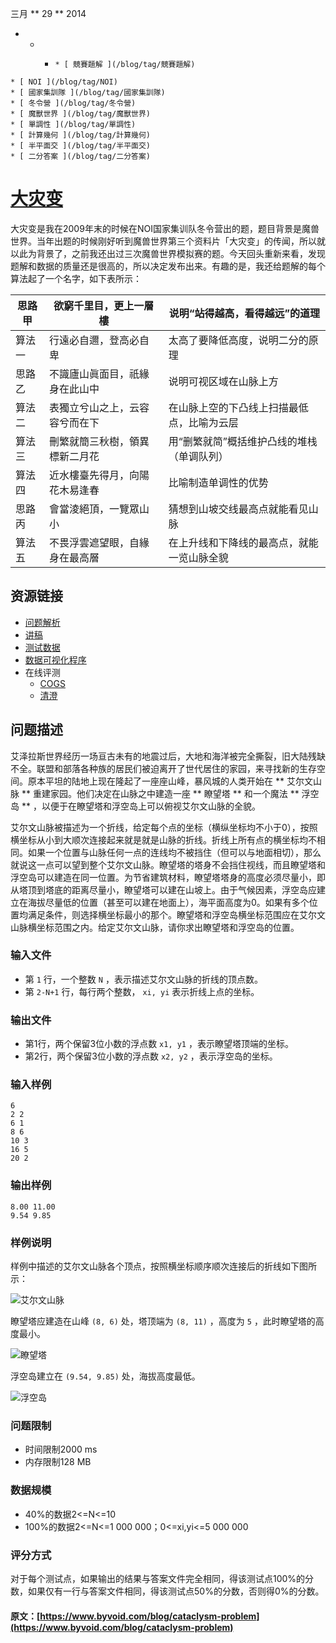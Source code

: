 三月  ** 29 ** 2014 

  *   *   *     * [ 競賽題解 ](/blog/tag/競賽題解)
    * [ NOI ](/blog/tag/NOI)
    * [ 國家集訓隊 ](/blog/tag/國家集訓隊)
    * [ 冬令營 ](/blog/tag/冬令營)
    * [ 魔獸世界 ](/blog/tag/魔獸世界)
    * [ 單調性 ](/blog/tag/單調性)
    * [ 計算幾何 ](/blog/tag/計算幾何)
    * [ 半平面交 ](/blog/tag/半平面交)
    * [ 二分答案 ](/blog/tag/二分答案)

#  [ 大灾变 ](/blog/cataclysm-problem)

大灾变是我在2009年末的时候在NOI国家集训队冬令营出的题，题目背景是魔兽世界。当年出题的时候刚好听到魔兽世界第三个资料片「大灾变」的传闻，所以就以此为背景了，之前我还出过三次魔兽世界模拟赛的题。今天回头重新来看，发现题解和数据的质量还是很高的，所以决定发布出来。有趣的是，我还给题解的每个算法起了一个名字，如下表所示： 

思路甲  |  欲窮千里目，更上一層樓  |  说明“站得越高，看得越远”的道理   
---|---|---  
算法一  |  行遠必自邇，登高必自卑  |  太高了要降低高度，说明二分的原理   
思路乙  |  不識廬山眞面目，祇緣身在此山中  |  说明可视区域在山脉上方   
算法二  |  表獨立兮山之上，云容容兮而在下  |  在山脉上空的下凸线上扫描最低点，比喻为云层   
算法三  |  刪繁就簡三秋樹，領異標新二月花  |  用“删繁就简”概括维护凸线的堆栈（单调队列）   
算法四  |  近水樓臺先得月，向陽花木易逢春  |  比喻制造单调性的优势   
思路丙  |  會當淩絕頂，一覽眾山小  |  猜想到山坡交线最高点就能看见山脉   
算法五  |  不畏浮雲遮望眼，自緣身在最高層  |  在上升线和下降线的最高点，就能一览山脉全貌   
  
##  资源链接 

  * [ 问题解析 ](https://www.byvoid.com/upload/blog/cataclysm/cataclysm-solution.pdf)
  * [ 讲稿 ](https://www.byvoid.com/upload/blog/cataclysm/cataclysm-speech.pptx)
  * [ 测试数据 ](https://www.byvoid.com/upload/blog/cataclysm/cataclysm-data.zip)
  * [ 数据可视化程序 ](https://www.byvoid.com/upload/blog/cataclysm/cataclysm-GUI.zip)
  * 在线评测 
    * [ COGS ](http://cojs.tk/cogs/problem/problem.php?pid=403)
    * [ 清澄 ](http://www.tsinsen.com/A1215)

##  问题描述 

艾泽拉斯世界经历一场亘古未有的地震过后，大地和海洋被完全撕裂，旧大陆残缺不全。联盟和部落各种族的居民们被迫离开了世代居住的家园，来寻找新的生存空间。原本平坦的陆地上现在隆起了一座座山峰，暴风城的人类开始在 ** 艾尔文山脉 ** 重建家园。他们决定在山脉之中建造一座 ** 瞭望塔 ** 和一个魔法 ** 浮空岛 ** ，以便于在瞭望塔和浮空岛上可以俯视艾尔文山脉的全貌。 

艾尔文山脉被描述为一个折线，给定每个点的坐标（横纵坐标均不小于0），按照横坐标从小到大顺次连接起来就是就是山脉的折线。折线上所有点的横坐标均不相同。如果一个位置与山脉任何一点的连线均不被挡住（但可以与地面相切），那么就说这一点可以望到整个艾尔文山脉。瞭望塔的塔身不会挡住视线，而且瞭望塔和浮空岛可以建造在同一位置。为节省建筑材料，瞭望塔塔身的高度必须尽量小，即从塔顶到塔底的距离尽量小，瞭望塔可以建在山坡上。由于气候因素，浮空岛应建立在海拔尽量低的位置（甚至可以建在地面上），海平面高度为0。如果有多个位置均满足条件，则选择横坐标最小的那个。瞭望塔和浮空岛横坐标范围应在艾尔文山脉横坐标范围之内。给定艾尔文山脉，请你求出瞭望塔和浮空岛的位置。 

###  输入文件 

  * 第 ` 1 ` 行，一个整数 ` N ` ，表示描述艾尔文山脉的折线的顶点数。 
  * 第 ` 2-N+1 ` 行，每行两个整数， ` xi, yi ` 表示折线上点的坐标。 

###  输出文件 

  * 第1行，两个保留3位小数的浮点数 ` x1, y1 ` ，表示瞭望塔顶端的坐标。 
  * 第2行，两个保留3位小数的浮点数 ` x2, y2 ` ，表示浮空岛的坐标。 

###  输入样例 
    
    
    6
    2 2
    6 1
    8 6
    10 3
    16 5
    20 2

###  输出样例 
    
    
    8.00 11.00
    9.54 9.85

###  样例说明 

样例中描述的艾尔文山脉各个顶点，按照横坐标顺序顺次连接后的折线如下图所示： 

![艾尔文山脉](https://www.byvoid.com/upload/blog/cataclysm/cataclysm1.png)

瞭望塔应建造在山峰 ` (8, 6) ` 处，塔顶端为 ` (8, 11) ` ，高度为 ` 5 ` ，此时瞭望塔的高度最小。 

![瞭望塔](https://www.byvoid.com/upload/blog/cataclysm/cataclysm2.png)

浮空岛建立在 ` (9.54, 9.85) ` 处，海拔高度最低。 

![浮空岛](https://www.byvoid.com/upload/blog/cataclysm/cataclysm3.png)

###  问题限制 

  * 时间限制2000 ms 
  * 内存限制128 MB 

###  数据规模 

  * 40%的数据2<=N<=10 
  * 100%的数据2<=N<=1 000 000；0<=xi,yi<=5 000 000 

###  评分方式 

对于每个测试点，如果输出的结果与答案文件完全相同，得该测试点100%的分数，如果仅有一行与答案文件相同，得该测试点50%的分数，否则得0%的分数。 
#### 原文：[https://www.byvoid.com/blog/cataclysm-problem](https://www.byvoid.com/blog/cataclysm-problem)